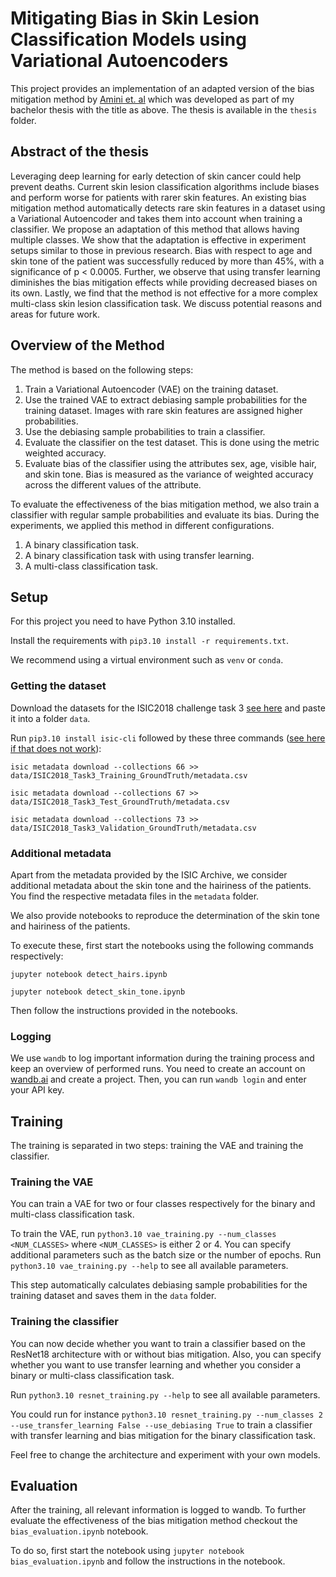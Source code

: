 # Mitigating Bias in Skin Lesion Classification Models using Variational Autoencoders

This project provides an implementation of an adapted version of the bias mitigation method by [Amini et. al](https://dl.acm.org/doi/10.1145/3306618.3314243) which was developed as part of my bachelor thesis with the title as above. The thesis is available in the `thesis` folder.

## Abstract of the thesis

Leveraging deep learning for early detection of skin cancer could help prevent deaths. Current skin lesion classification algorithms include biases and perform worse for patients with rarer skin features. An existing bias mitigation method automatically detects rare skin features in a dataset using a Variational Autoencoder and takes them into account when training a classifier. We propose an adaptation of this method that allows having multiple classes. We show that the adaptation is effective in experiment setups similar to those in previous research. Bias with respect to age and skin tone of the patient was successfully reduced by more than 45%, with a significance of p < 0.0005. Further, we observe that using transfer learning diminishes the bias mitigation effects while providing decreased biases on its own. Lastly, we find that the method is not effective for a more complex multi-class skin lesion classification task. We discuss potential reasons and areas for future work.

## Overview of the Method

The method is based on the following steps:

1. Train a Variational Autoencoder (VAE) on the training dataset.
2. Use the trained VAE to extract debiasing sample probabilities for the training dataset. Images with rare skin features are assigned higher probabilities.
3. Use the debiasing sample probabilities to train a classifier. 
4. Evaluate the classifier on the test dataset. This is done using the metric weighted accuracy.
5. Evaluate bias of the classifier using the attributes sex, age, visible hair, and skin tone. Bias is measured as the variance of weighted accuracy across the different values of the attribute.

To evaluate the effectiveness of the bias mitigation method, we also train a classifier with regular sample probabilities and evaluate its bias.
During the experiments, we applied this method in different configurations.

1. A binary classification task.
2. A binary classification task with using transfer learning.
3. A multi-class classification task.


## Setup

For this project you need to have Python 3.10 installed.

Install the requirements with `pip3.10 install -r requirements.txt`.

We recommend using a virtual environment such as `venv` or `conda`.

### Getting the dataset

Download the datasets for the ISIC2018 challenge task 3 [see here](https://challenge.isic-archive.com/data/#2018) and paste it into a folder `data`.

Run `pip3.10 install isic-cli` followed by these three commands ([see here if that does not work](https://stackoverflow.com/questions/35898734/pip-installs-packages-successfully-but-executables-not-found-from-command-line)):

`isic metadata download --collections 66 >> data/ISIC2018_Task3_Training_GroundTruth/metadata.csv`

`isic metadata download --collections 67 >> data/ISIC2018_Task3_Test_GroundTruth/metadata.csv`

`isic metadata download --collections 73 >> data/ISIC2018_Task3_Validation_GroundTruth/metadata.csv`

### Additional metadata

Apart from the metadata provided by the ISIC Archive, we consider additional metadata about the skin tone and the hairiness of the patients.
You find the respective metadata files in the `metadata` folder.

We also provide notebooks to reproduce the determination of the skin tone and hairiness of the patients.

To execute these, first start the notebooks using the following commands respectively:

`jupyter notebook detect_hairs.ipynb`

`jupyter notebook detect_skin_tone.ipynb`

Then follow the instructions provided in the notebooks.

### Logging

We use `wandb` to log important information during the training process and keep an overview of performed runs. You need to create an account on [wandb.ai](https://wandb.ai/) and create a project. Then, you can run `wandb login` and enter your API key.

## Training

The training is separated in two steps: training the VAE and training the classifier.

### Training the VAE

You can train a VAE for two or four classes respectively for the binary and multi-class classification task.

To train the VAE, run `python3.10 vae_training.py --num_classes <NUM_CLASSES>`
where `<NUM_CLASSES>` is either 2 or 4.
You can specify additional parameters such as the batch size or the number of epochs. Run `python3.10 vae_training.py --help` to see all available parameters.

This step automatically calculates debiasing sample probabilities for the training dataset and saves them in the `data` folder.

### Training the classifier

You can now decide whether you want to train a classifier based on the ResNet18 architecture with or without bias mitigation. Also, you can specify whether you want to use transfer learning and whether you consider a binary or multi-class classification task.

Run `python3.10 resnet_training.py --help` to see all available parameters.

You could run for instance `python3.10 resnet_training.py --num_classes 2 --use_transfer_learning False --use_debiasing True` to train a classifier with transfer learning and bias mitigation for the binary classification task.

Feel free to change the architecture and experiment with your own models.

## Evaluation

After the training, all relevant information is logged to wandb.
To further evaluate the effectiveness of the bias mitigation method checkout the `bias_evaluation.ipynb` notebook.

To do so, first start the notebook using `jupyter notebook bias_evaluation.ipynb` and follow the instructions in the notebook.